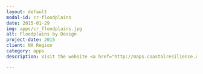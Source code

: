 ```yaml
---
layout: default
modal-id: cr-floodplains
date: 2015-01-29
img: apps/cr_floodplains.jpg
alt: Floodplains by Design
project-date: 2015
client: NA Region 
category: apps
description: Visit the website <a href="http://maps.coastalresilience.org/pugetsound">here</a>.

---
```


